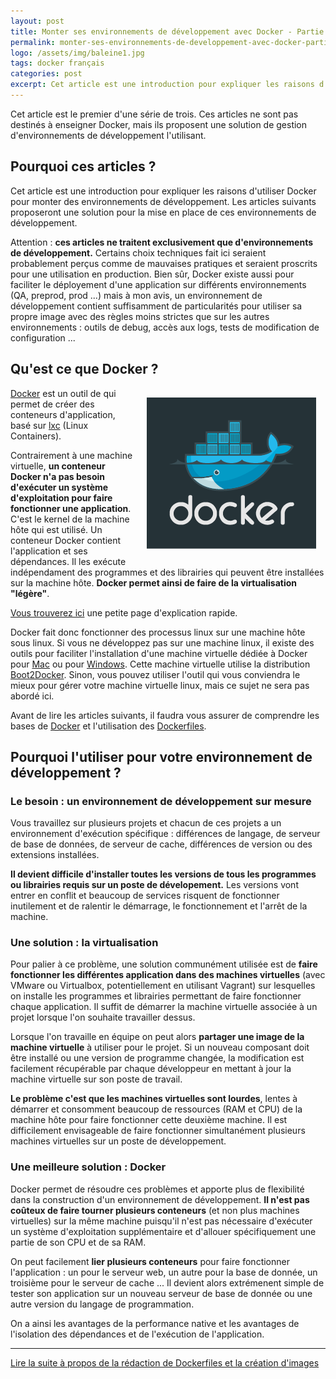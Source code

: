 ```yaml
---
layout: post
title: Monter ses environnements de développement avec Docker - Partie 1
permalink: monter-ses-environnements-de-developpement-avec-docker-partie-1/
logo: /assets/img/baleine1.jpg
tags: docker français
categories: post
excerpt: Cet article est une introduction pour expliquer les raisons d'utiliser Docker pour monter des environnements de développement. Les articles suivants proposeront une solution pour la mise en place de ces environnements de développement. Qu'est ce que Docker ? Pourquoi l'utiliser pour votre environnement de développement ?
---
```

Cet article est le premier d'une série de trois. Ces articles ne sont pas destinés à enseigner Docker, mais ils proposent une solution de gestion d'environnements de développement l'utilisant.

## Pourquoi ces articles ?
Cet article est une introduction pour expliquer les raisons d'utiliser Docker pour monter des environnements de développement. Les articles suivants proposeront une solution pour la mise en place de ces environnements de développement.

Attention : **ces articles ne traitent exclusivement que d'environnements de développement.** Certains choix techniques fait ici seraient probablement perçus comme de mauvaises pratiques et seraient proscrits pour une utilisation en production. Bien sûr, Docker existe aussi pour faciliter le déployement d'une application sur différents environnements (QA, preprod, prod ...) mais à mon avis, un environnement de développement contient suffisamment de particularités pour utiliser sa propre image avec des règles moins strictes que sur les autres environnements : outils de debug, accès aux logs, tests de modification de configuration ...

## Qu'est ce que Docker ?
<img src="/assets/img/logo_docker.png" style="float:right; margin:3%" alt="logo docker" title="logo docker" />

[Docker](http://www.docker.io) est un outil de  qui permet de créer des conteneurs d'application, basé sur [lxc](https://linuxcontainers.org/) (Linux Containers).

Contrairement à une machine virtuelle, **un conteneur Docker n'a pas besoin d'exécuter un système d'exploitation pour faire fonctionner une application**. C'est le kernel de la machine hôte qui est utilisé. Un conteneur Docker contient l'application et ses dépendances. Il les exécute indépendament des programmes et des librairies qui peuvent être installées sur la machine hôte. **Docker permet ainsi de faire de la virtualisation "légère"**.

[Vous trouverez ici](https://www.docker.com/whatisdocker/) une petite page d'explication rapide.

Docker fait donc fonctionner des processus linux sur une machine hôte sous linux. Si vous ne développez pas sur une machine linux, il existe des outils pour faciliter l'installation d'une machine virtuelle dédiée à Docker pour [Mac](https://docs.docker.com/installation/mac/) ou pour [Windows](https://docs.docker.com/installation/windows/). Cette machine virtuelle utilise la distribution [Boot2Docker](http://boot2docker.io/). Sinon, vous pouvez utiliser l'outil qui vous conviendra le mieux pour gérer votre machine virtuelle linux, mais ce sujet ne sera pas abordé ici.

Avant de lire les articles suivants, il faudra vous assurer de comprendre les bases de [Docker](https://docs.docker.com/) et l'utilisation des [Dockerfiles](https://docs.docker.com/reference/builder/).

## Pourquoi l'utiliser pour votre environnement de développement ?
### Le besoin : un environnement de développement sur mesure
Vous travaillez sur plusieurs projets et chacun de ces projets a un environnement d'exécution spécifique : différences de langage, de serveur de base de données, de serveur de cache, différences de version ou des extensions installées.

**Il devient difficile d'installer toutes les versions de tous les programmes ou librairies requis sur un poste de dévelopement.** Les versions vont entrer en conflit et beaucoup de services risquent de fonctionner inutilement et de ralentir le démarrage, le fonctionnement et l'arrêt de la machine.

### Une solution : la virtualisation
Pour palier à ce problème, une solution communément utilisée est de **faire fonctionner les différentes application dans des machines virtuelles** (avec VMware ou Virtualbox, potentiellement en utilisant Vagrant) sur lesquelles on installe les programmes et librairies permettant de faire fonctionner chaque application. Il suffit de démarrer la machine virtuelle associée à un projet lorsque l'on souhaite travailler dessus.

Lorsque l'on travaille en équipe on peut alors **partager une image de la machine virtuelle** à utiliser pour le projet. Si un nouveau composant doit être installé ou une version de programme changée, la modification est facilement récupérable par chaque développeur en mettant à jour la machine virtuelle sur son poste de travail.

**Le problème c'est que les machines virtuelles sont lourdes**, lentes à démarrer et consomment beaucoup de ressources (RAM et CPU) de la machine hôte pour faire fonctionner cette deuxième machine. Il est difficilement envisageable de faire fonctionner simultanément plusieurs machines virtuelles sur un poste de développement.

### Une meilleure solution : Docker
Docker permet de résoudre ces problèmes et apporte plus de flexibilité dans la construction d'un environnement de développement. **Il n'est pas coûteux de faire tourner plusieurs conteneurs** (et non plus machines virtuelles) sur la même machine puisqu'il n'est pas nécessaire d'exécuter un système d'exploitation supplémentaire et d'allouer spécifiquement une partie de son CPU et de sa RAM.

On peut facilement **lier plusieurs conteneurs** pour faire fonctionner l'application : un pour le serveur web, un autre pour la base de donnée, un troisième pour le serveur de cache ... Il devient alors extrémenent simple de tester son application sur un nouveau serveur de base de donnée ou une autre version du langage de programmation.

On a ainsi les avantages de la performance native et les avantages de l'isolation des dépendances et de l'exécution de l'application.

---

[Lire la suite à propos de la rédaction de Dockerfiles et la création d'images](/monter-ses-environnements-de-developpement-avec-docker-partie-2/)
